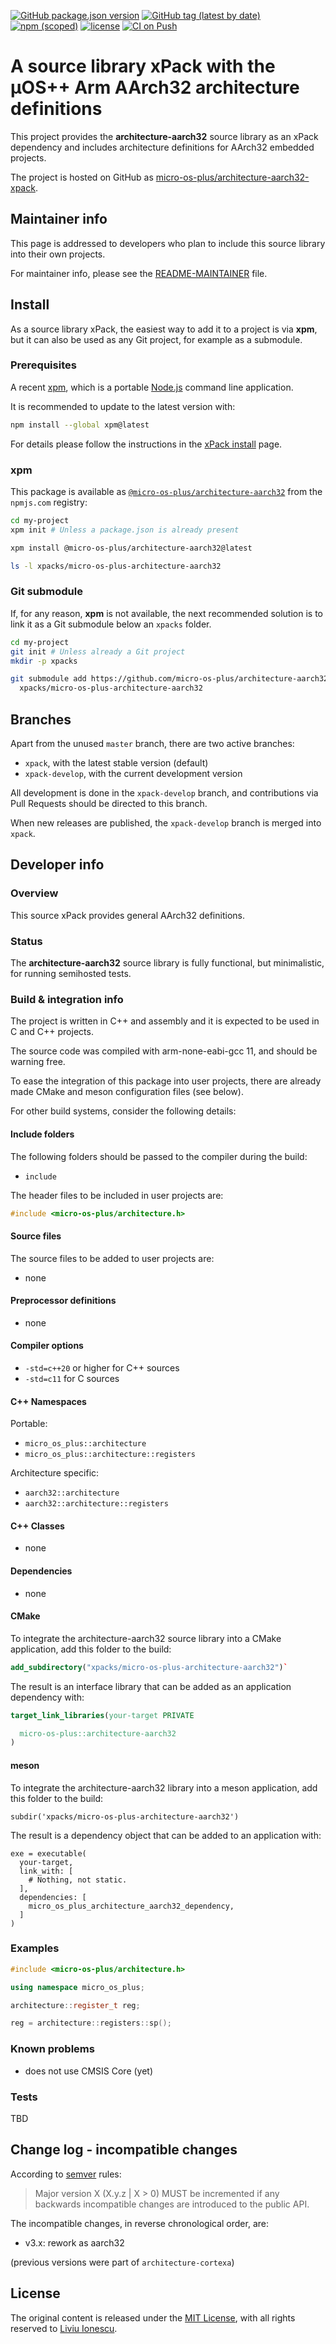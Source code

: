 [![GitHub package.json version](https://img.shields.io/github/package-json/v/micro-os-plus/architecture-aarch32-xpack)](https://github.com/micro-os-plus/architecture-aarch32-xpack/blob/xpack/package.json)
[![GitHub tag (latest by date)](https://img.shields.io/github/v/tag/micro-os-plus/architecture-aarch32-xpack)](https://github.com/micro-os-plus/architecture-aarch32-xpack/tags/)
[![npm (scoped)](https://img.shields.io/npm/v/@micro-os-plus/architecture-aarch32.svg?color=blue)](https://www.npmjs.com/package/@micro-os-plus/architecture-aarch32/)
[![license](https://img.shields.io/github/license/micro-os-plus/architecture-aarch32-xpack)](https://github.com/micro-os-plus/architecture-aarch32-xpack/blob/xpack/LICENSE)
[![CI on Push](https://github.com/micro-os-plus/architecture-aarch32-xpack/actions/workflows/CI.yml/badge.svg)](https://github.com/micro-os-plus/architecture-aarch32-xpack/actions/workflows/CI.yml)

# A source library xPack with the µOS++ Arm AArch32 architecture definitions

This project provides the **architecture-aarch32** source library as an xPack
dependency and includes architecture definitions for AArch32 embedded projects.

The project is hosted on GitHub as
[micro-os-plus/architecture-aarch32-xpack](https://github.com/micro-os-plus/architecture-aarch32-xpack).

## Maintainer info

This page is addressed to developers who plan to include this source
library into their own projects.

For maintainer info, please see the
[README-MAINTAINER](README-MAINTAINER.md) file.

## Install

As a source library xPack, the easiest way to add it to a project is via
**xpm**, but it can also be used as any Git project, for example as a submodule.

### Prerequisites

A recent [xpm](https://xpack.github.io/xpm/),
which is a portable [Node.js](https://nodejs.org/) command line application.

It is recommended to update to the latest version with:

```sh
npm install --global xpm@latest
```

For details please follow the instructions in the
[xPack install](https://xpack.github.io/install/) page.

### xpm

This package is available as
[`@micro-os-plus/architecture-aarch32`](https://www.npmjs.com/package/@micro-os-plus/architecture-aarch32)
from the `npmjs.com` registry:

```sh
cd my-project
xpm init # Unless a package.json is already present

xpm install @micro-os-plus/architecture-aarch32@latest

ls -l xpacks/micro-os-plus-architecture-aarch32
```

### Git submodule

If, for any reason, **xpm** is not available, the next recommended
solution is to link it as a Git submodule below an `xpacks` folder.

```sh
cd my-project
git init # Unless already a Git project
mkdir -p xpacks

git submodule add https://github.com/micro-os-plus/architecture-aarch32-xpack.git \
  xpacks/micro-os-plus-architecture-aarch32
```

## Branches

Apart from the unused `master` branch, there are two active branches:

- `xpack`, with the latest stable version (default)
- `xpack-develop`, with the current development version

All development is done in the `xpack-develop` branch, and contributions via
Pull Requests should be directed to this branch.

When new releases are published, the `xpack-develop` branch is merged
into `xpack`.

## Developer info

### Overview

This source xPack provides general AArch32 definitions.

### Status

The **architecture-aarch32** source library is fully functional,
but minimalistic, for running semihosted tests.

### Build & integration info

The project is written in C++ and assembly and it is expected
to be used in C and C++ projects.

The source code was compiled with arm-none-eabi-gcc 11,
and should be warning free.

To ease the integration of this package into user projects, there
are already made CMake and meson configuration files (see below).

For other build systems, consider the following details:

#### Include folders

The following folders should be passed to the compiler during the build:

- `include`

The header files to be included in user projects are:

```c++
#include <micro-os-plus/architecture.h>
```

#### Source files

The source files to be added to user projects are:

- none

#### Preprocessor definitions

- none

#### Compiler options

- `-std=c++20` or higher for C++ sources
- `-std=c11` for C sources

#### C++ Namespaces

Portable:

- `micro_os_plus::architecture`
- `micro_os_plus::architecture::registers`

Architecture specific:

- `aarch32::architecture`
- `aarch32::architecture::registers`

#### C++ Classes

- none

#### Dependencies

- none

#### CMake

To integrate the architecture-aarch32 source library into a CMake application,
add this folder to the build:

```cmake
add_subdirectory("xpacks/micro-os-plus-architecture-aarch32")`
```

The result is an interface library that can be added as an application
dependency with:

```cmake
target_link_libraries(your-target PRIVATE

  micro-os-plus::architecture-aarch32
)
```

#### meson

To integrate the architecture-aarch32 library into a meson application,
add this folder to the build:

```meson
subdir('xpacks/micro-os-plus-architecture-aarch32')
```

The result is a dependency object that can be added
to an application with:

```meson
exe = executable(
  your-target,
  link_with: [
    # Nothing, not static.
  ],
  dependencies: [
    micro_os_plus_architecture_aarch32_dependency,
  ]
)
```

### Examples

```c++
#include <micro-os-plus/architecture.h>

using namespace micro_os_plus;

architecture::register_t reg;

reg = architecture::registers::sp();
```

### Known problems

- does not use CMSIS Core (yet)

### Tests

TBD

## Change log - incompatible changes

According to [semver](https://semver.org) rules:

> Major version X (X.y.z | X > 0) MUST be incremented if any
backwards incompatible changes are introduced to the public API.

The incompatible changes, in reverse chronological order,
are:

- v3.x: rework as aarch32

(previous versions were part of `architecture-cortexa`)

## License

The original content is released under the
[MIT License](https://opensource.org/licenses/MIT/),
with all rights reserved to
[Liviu Ionescu](https://github.com/ilg-ul/).
